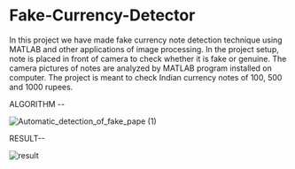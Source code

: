 # Fake-Currency-Detector

In this project we have made fake currency note 
detection technique using MATLAB and other applications of 
image processing. In the project setup, note is placed in front of 
camera to check whether it is fake or genuine. The camera 
pictures of notes are analyzed by MATLAB program installed 
on computer. The project is meant to check Indian currency 
notes of 100, 500 and 1000 rupees. 

ALGORITHM --

![Automatic_detection_of_fake_pape (1)](https://user-images.githubusercontent.com/86185396/154290984-4a1da6cb-8fd7-4ffd-8b27-1bf5f030a13d.png)

RESULT--

![result](https://user-images.githubusercontent.com/86185396/154290857-12302479-1667-4826-bfbe-acb6f4017470.jpeg)
